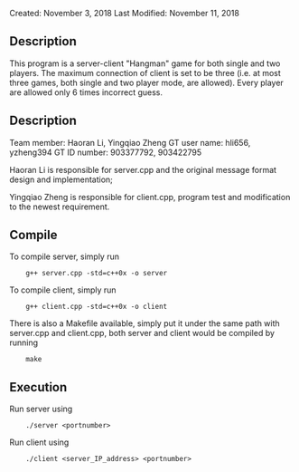 Created: November 3, 2018
Last Modified: November 11, 2018


Description
-------------

This program is a server-client "Hangman" game for both single and two players. The maximum connection of client is set to be three (i.e. at most three games, both single and two player mode, are allowed). Every player are allowed only 6 times incorrect guess. 

Description
-------------

Team member: Haoran Li, Yingqiao Zheng
GT user name: hli656, yzheng394
GT ID number: 903377792, 903422795

Haoran Li is responsible for server.cpp and the original message format design and implementation;

Yingqiao Zheng is responsible for client.cpp, program test and modification to the newest requirement.


Compile
------------

To compile server, simply run

		g++ server.cpp -std=c++0x -o server

To compile client, simply run

		g++ client.cpp -std=c++0x -o client



There is also a Makefile available, simply put it under the same path with server.cpp and client.cpp, both server and client would be compiled by running

		make

Execution
-----------

Run server using

		./server <portnumber>

Run client using 

		./client <server_IP_address> <portnumber>

